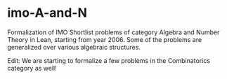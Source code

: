 # imo-A-and-N

Formalization of IMO Shortlist problems of category Algebra and Number Theory in Lean, starting from year 2006.
Some of the problems are generalized over various algebraic structures.

Edit: We are starting to formalize a few problems in the Combinatorics category as well!

